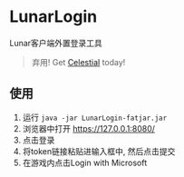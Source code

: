 # LunarLogin

Lunar客户端外置登录工具

> 弃用! Get [Celestial](https://github.com/CubeWhyMC/celestial) today!

## 使用

1. 运行 `java -jar LunarLogin-fatjar.jar`
2. 浏览器中打开 https://127.0.0.1:8080/
3. 点击登录
4. 将token链接粘贴进输入框中, 然后点击提交
5. 在游戏内点击Login with Microsoft
